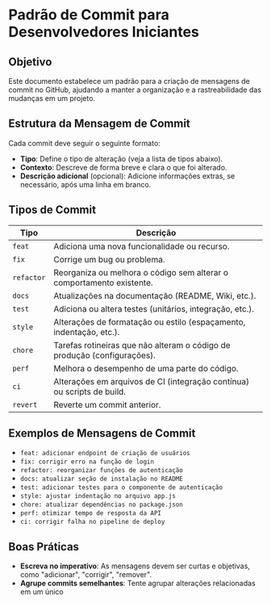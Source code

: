 # Padrão de Commit para Desenvolvedores Iniciantes

## Objetivo
Este documento estabelece um padrão para a criação de mensagens de commit no GitHub, ajudando a manter a organização e a rastreabilidade das mudanças em um projeto.

## Estrutura da Mensagem de Commit

Cada commit deve seguir o seguinte formato:


- **Tipo**: Define o tipo de alteração (veja a lista de tipos abaixo).
- **Contexto**: Descreve de forma breve e clara o que foi alterado.
- **Descrição adicional** (opcional): Adicione informações extras, se necessário, após uma linha em branco.

## Tipos de Commit

| Tipo           | Descrição                                                                 |
| -------------- | ------------------------------------------------------------------------- |
| `feat`         | Adiciona uma nova funcionalidade ou recurso.                              |
| `fix`          | Corrige um bug ou problema.                                               |
| `refactor`     | Reorganiza ou melhora o código sem alterar o comportamento existente.     |
| `docs`         | Atualizações na documentação (README, Wiki, etc.).                        |
| `test`         | Adiciona ou altera testes (unitários, integração, etc.).                  |
| `style`        | Alterações de formatação ou estilo (espaçamento, indentação, etc.).       |
| `chore`        | Tarefas rotineiras que não alteram o código de produção (configurações).  |
| `perf`         | Melhora o desempenho de uma parte do código.                             |
| `ci`           | Alterações em arquivos de CI (integração contínua) ou scripts de build.   |
| `revert`       | Reverte um commit anterior.                                               |

## Exemplos de Mensagens de Commit

- `feat: adicionar endpoint de criação de usuários`
- `fix: corrigir erro na função de login`
- `refactor: reorganizar funções de autenticação`
- `docs: atualizar seção de instalação no README`
- `test: adicionar testes para o componente de autenticação`
- `style: ajustar indentação no arquivo app.js`
- `chore: atualizar dependências no package.json`
- `perf: otimizar tempo de resposta da API`
- `ci: corrigir falha no pipeline de deploy`

## Boas Práticas

- **Escreva no imperativo**: As mensagens devem ser curtas e objetivas, como "adicionar", "corrigir", "remover".
- **Agrupe commits semelhantes**: Tente agrupar alterações relacionadas em um único 
